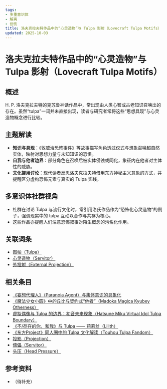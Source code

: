 ```yaml
---
tags:
- 多重意识体
- 解离
- 创伤
title: 洛夫克拉夫特作品中的“心灵造物”与 Tulpa 影射（Lovecraft Tulpa Motifs）
updated: 2025-10-03
---
```


# 洛夫克拉夫特作品中的“心灵造物”与 Tulpa 影射（Lovecraft Tulpa Motifs）

## 概述

H. P. 洛夫克拉夫特的克苏鲁神话作品中，常出现由人类心智或古老知识召唤出的存在。虽然“tulpa”一词并未直接出现，读者与研究者常将这些“思想具现”与心灵造物概念进行比较。

## 主题解读

- **知识与具现**：《敦威治恐怖事件》等故事描写角色透过仪式与想象召唤超自然实体，映射对思想力量与未知知识的恐惧。
- **自我与他者边界**：部分角色在召唤后被实体侵蚀或同化，象征内在他者对主体性的威胁。
- **文化挪用讨论**：现代读者反思洛夫克拉夫特借用东方神秘主义意象的方式，并提醒区分虚构恐怖元素与真实的 Tulpa 实践。

## 多意识体社群视角

- 社群在讨论 Tulpa 与流行文化时，常引用洛氏作品作为“恐怖化心灵造物”的例子，强调现实中的 tulpa 互动以合作与共存为核心。
- 这些作品亦提醒人们注意恐怖叙事对陌生概念的污名化作用。

## 关联词条

- [图帕（Tulpa）](Tulpa.md)
- [心灵造物（Servitor）](Servitor.md)
- [外投射（External Projection）](External-Projection.md)

## 相关条目

- [《妄想代理人》（Paranoia Agent）与集体意识的具象化](Paranoia-Agent-Collective-Consciousness.md)
- [《魔法少女小圆》中的丘比与契约式“他者”（Madoka Magica Kyubey Otherness）](Madoka-Magica-Kyubey-Otherness.md)
- [虚拟偶像与 Tulpa 的边界：初音未来现象（Hatsune Miku Virtual Idol Tulpa Boundary）](Hatsune-Miku-Virtual-Idol-Tulpa-Boundary.md)
- [《不/存在的你，和我》与 Tulpa —— 莉莉丝（Lilith）](Nonexistent-You-And-Me-Tulpa-Lilith.md)
- [《东方Project》同人圈中的 Tulpa 文化解读（Touhou Tulpa Fandom）](Touhou-Tulpa-Fandom.md)
- [投影（Projection）](Projection.md)
- [傀儡（Servitor）](Servitor.md)
- [头压（Head Pressure）](Head-Pressure.md)

## 参考资料

- （待补充）

